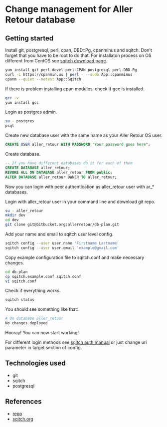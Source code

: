 # Change management for Aller Retour database

## Getting started

Install git, postgresql, perl, cpan, DBD::Pg, cpanminus and sqitch. Don't forget that you have to be root to do that. For installaton process on OS different from CentOS see [sqitch download page](https://sqitch.org/download/).

``` bash
yum install git perl-devel perl-CPAN postgresql perl-DBD-Pg
curl -L https://cpanmin.us | perl - --sudo App::cpanminus
cpanm --quiet --notest App::Sqitch
```

If there is problem installing cpan modules, check if gcc is installed.

``` bash
gcc -v
yum install gcc
```

Login as postgres admin.

``` bash
su - postgres
psql
```

Create new database user with the same name as your Aller Retour OS user.

``` sql
CREATE USER aller_retour WITH PASSWORD "Your password goes here";
```

Create database.

``` sql
-- If you have different databases do it for each of them
CREATE DATABASE aller_retour;
REVOKE ALL ON DATABASE aller_retour FROM public;
ALTER DATABASE aller_retour OWNER TO aller_retour;
```

Now you can login with peer authentication as aller_retour user with ar_* databases.

Login with aller_retour user in your command line and download git repo.

``` bash
su - aller_retour
mkdir dev
cd dev
git clone git@bitbucket.org:allerretour/db-plan.git

```

Add your name and email to sqitch user level config.

``` bash
sqitch config --user user.name 'Firstname Lastname'
sqitch config --user user.email 'example@gmail.com'
```

Copy example configuration file to sqitch.conf and make necessary changes.

``` bash
cd db-plan
cp sqitch.example.conf sqitch.conf
vi sqitch.conf
```

Check if everything works.

``` bash
sqitch status
```

You should see something like that:

``` bash
# On database aller_retour
No changes deployed
```

Hooray! You can now start working!

For different login methods see [sqitch auth manual](https://sqitch.org/docs/manual/sqitch-authentication/) or just change uri parameter in target section of config.

## Technologies used

* git
* sqitch
* postgresql

## References

* [repo](https://Reenuay@bitbucket.org/allerretour/db-plan.git)
* [sqitch.org](https://sqitch.org)
